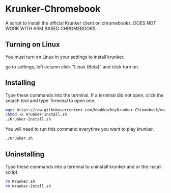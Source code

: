 # Krunker-Chromebook

A script to install the official Krunker client on chromebooks.
DOES NOT WORK WITH ARM BASED CHROMEBOOKS.

## Turning on Linux

You must turn on Linux in your settings to install krunker.

go to settings, left column click "Linux (Beta)" and click turn on.

## Installing

Type these commands into the terminal. If a terminal did not open, click the search tool and type Terminal to open one.

```bash
wget https://raw.githubusercontent.com/NoahNacho/Krunker-Chromebook/main/Krunker-Install.sh
chmod +x Krunker-Install.sh
./Krunker-Install.sh
```
You will need to run this command everytime you want to play krunker.

```bash
./Krunker.sh
```
## Uninstalling
Type these commands into a terminal to uninstall krunker and or the install script.

```bash
rm Krunker.sh
rm Krunker-Intall.sh
```
